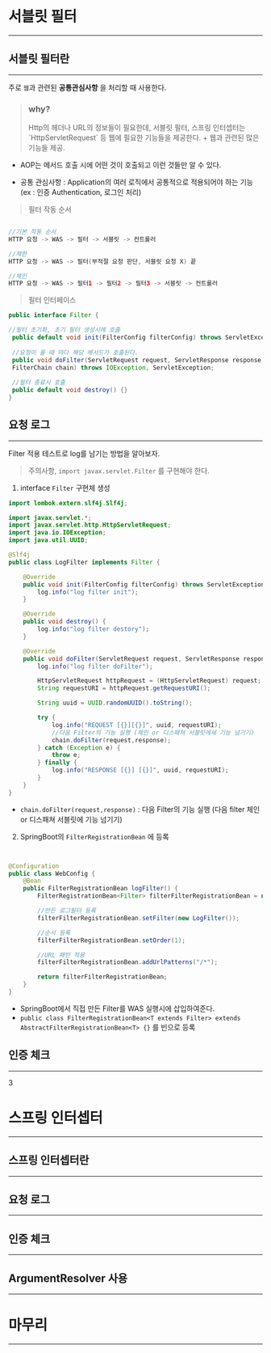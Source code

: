 # 서블릿 필터
---

## 서블릿 필터란
---

주로 `웹`과 관련된 **공통관심사항** 을 처리할 때 사용한다.

> <h3> why?</h3> Http의 헤더나 URL의 정보들이 필요한데, 서블릿 필터, 스프링 인터셉터는 `HttpServletRequest` 등 웹에 필요한 기능들을 제공한다. + 웹과 관련된 많은 기능들 제공.


* AOP는 메서드 호출 시에 어떤 것이 호출되고 이런 것들만 알 수 있다.

* 공통 관심사항 : Application의 여러 로직에서 공통적으로 적용되어야 하는 기능 (ex : 인증 Authentication, 로그인 처리)


> 필터 작동 순서
 
```java

//기본 작동 순서
HTTP 요청 -> WAS -> 필터 -> 서블릿 -> 컨트롤러 

//제한 
HTTP 요청 -> WAS -> 필터(부적절 요청 판단, 서블릿 요청 X) 끝

//체인 
HTTP 요청 -> WAS -> 필터1 -> 필터2 -> 필터3 -> 서블릿 -> 컨트롤러
```



> 필터 인터페이스

```java
public interface Filter {

//필터 초기화, 초기 필터 생성시에 호출
 public default void init(FilterConfig filterConfig) throws ServletException {}
 
 //요청이 올 때 마다 해당 메서드가 호출된다.
 public void doFilter(ServletRequest request, ServletResponse response,
 FilterChain chain) throws IOException, ServletException;
 
 //필터 종료시 호출
 public default void destroy() {}
}
```



## 요청 로그
---
Filter 적용 테스트로 log를 남기는 방법을 알아보자.

> 주의사항, `import javax.servlet.Filter` 를 구현해야 한다.

1. interface `Filter` 구현체 생성

```java
import lombok.extern.slf4j.Slf4j;

import javax.servlet.*;
import javax.servlet.http.HttpServletRequest;
import java.io.IOException;
import java.util.UUID;

@Slf4j
public class LogFilter implements Filter {

    @Override
    public void init(FilterConfig filterConfig) throws ServletException {
        log.info("log filter init");
    }

    @Override
    public void destroy() {
        log.info("log filter destory");
    }

    @Override
    public void doFilter(ServletRequest request, ServletResponse response, FilterChain chain) throws IOException, ServletException {
        log.info("log filter doFilter");

        HttpServletRequest httpRequest = (HttpServletRequest) request;
        String requestURI = httpRequest.getRequestURI();

        String uuid = UUID.randomUUID().toString();

        try {
            log.info("REQUEST [{}][{}]", uuid, requestURI);
            //다음 Filter의 기능 실행 (체인 or 디스패쳐 서블릿에세 기능 넘기기)
            chain.doFilter(request,response);
        } catch (Exception e) {
            throw e;
        } finally {
            log.info("RESPONSE [{}] [{}]", uuid, requestURI);
        }
    }
}
```

* `chain.doFilter(request,response)` : 다음 Filter의 기능 실행 (다음 filter 체인 or 디스패쳐 서블릿에 기능 넘기기)

2. SpringBoot의 `FilterRegistrationBean` 에 등록

```java


@Configuration
public class WebConfig {
    @Bean
    public FilterRegistrationBean logFilter() {
        FilterRegistrationBean<Filter> filterFilterRegistrationBean = new FilterRegistrationBean<>();

        //만든 로그필터 등록
        filterFilterRegistrationBean.setFilter(new LogFilter());

        //순서 등록
        filterFilterRegistrationBean.setOrder(1);

        //URL 패턴 적용
        filterFilterRegistrationBean.addUrlPatterns("/*");

        return filterFilterRegistrationBean;
    }
}

```

* SpringBoot에서 직접 만든 Filter를 WAS 실행시에 삽입하여준다.
* `public class FilterRegistrationBean<T extends Filter> extends AbstractFilterRegistrationBean<T> {}` 를 빈으로 등록


## 인증 체크
---

3

# 스프링 인터셉터
---

## 스프링 인터셉터란
---

## 요청 로그
---

## 인증 체크
---

## ArgumentResolver 사용
---

# 마무리
---
